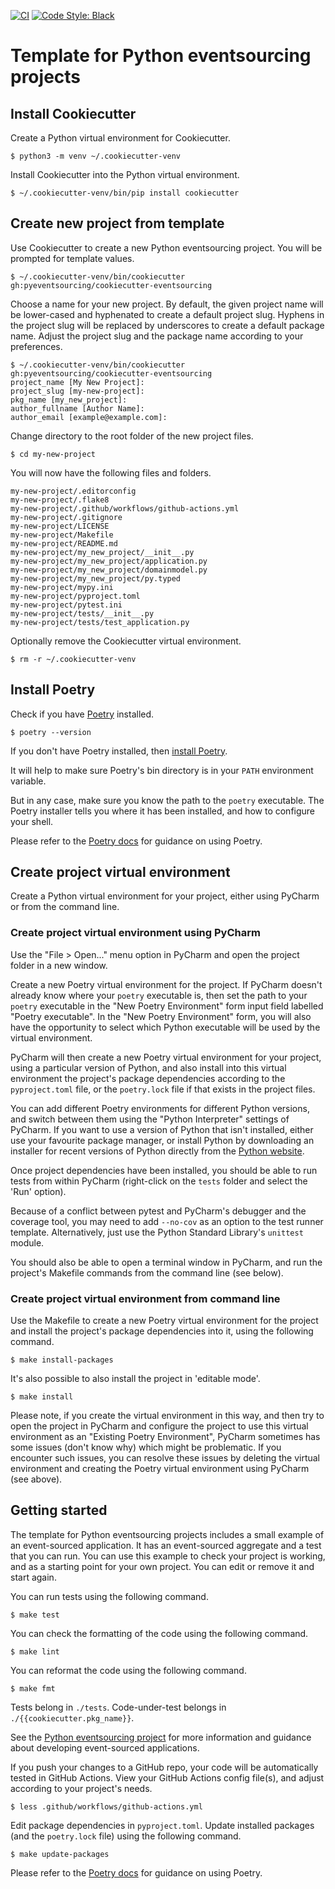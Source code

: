 [![CI](https://github.com/pyeventsourcing/cookiecutter-eventsourcing/actions/workflows/github-actions.yml/badge.svg)](https://github.com/pyeventsourcing/cookiecutter-eventsourcing/actions/workflows/github-actions.yml)
[![Code Style: Black](https://img.shields.io/badge/code%20style-black-000000.svg)](https://github.com/psf/black)

# Template for Python eventsourcing projects

## Install Cookiecutter

Create a Python virtual environment for Cookiecutter.

    $ python3 -m venv ~/.cookiecutter-venv

Install Cookiecutter into the Python virtual environment.

    $ ~/.cookiecutter-venv/bin/pip install cookiecutter

## Create new project from template

Use Cookiecutter to create a new Python eventsourcing project. You will be prompted for template values.

    $ ~/.cookiecutter-venv/bin/cookiecutter gh:pyeventsourcing/cookiecutter-eventsourcing

Choose a name for your new project. By default, the given project name will be lower-cased and hyphenated
to create a default project slug. Hyphens in the project slug will be replaced by underscores to create a
default package name. Adjust the project slug and the package name according to your preferences. 

    $ ~/.cookiecutter-venv/bin/cookiecutter gh:pyeventsourcing/cookiecutter-eventsourcing
    project_name [My New Project]:
    project_slug [my-new-project]:
    pkg_name [my_new_project]:
    author_fullname [Author Name]:
    author_email [example@example.com]:

Change directory to the root folder of the new project files.

    $ cd my-new-project

You will now have the following files and folders.

    my-new-project/.editorconfig
    my-new-project/.flake8
    my-new-project/.github/workflows/github-actions.yml
    my-new-project/.gitignore
    my-new-project/LICENSE
    my-new-project/Makefile
    my-new-project/README.md
    my-new-project/my_new_project/__init__.py
    my-new-project/my_new_project/application.py
    my-new-project/my_new_project/domainmodel.py
    my-new-project/my_new_project/py.typed
    my-new-project/mypy.ini
    my-new-project/pyproject.toml
    my-new-project/pytest.ini
    my-new-project/tests/__init__.py
    my-new-project/tests/test_application.py

Optionally remove the Cookiecutter virtual environment.

    $ rm -r ~/.cookiecutter-venv

## Install Poetry

Check if you have [Poetry](https://python-poetry.org) installed.

    $ poetry --version

If you don't have Poetry installed, then [install Poetry](https://python-poetry.org/docs/#installing-with-the-official-installer).

It will help to make sure Poetry's bin directory is in your `PATH` environment variable.

But in any case, make sure you know the path to the `poetry` executable. The Poetry
installer tells you where it has been installed, and how to configure your shell.

Please refer to the [Poetry docs](https://python-poetry.org/docs/) for guidance on
using Poetry.


## Create project virtual environment

Create a Python virtual environment for your project, either using PyCharm
or from the command line.

### Create project virtual environment using PyCharm

Use the "File > Open..." menu option in PyCharm and open the project folder in a new
window.

Create a new Poetry virtual environment for the project. If PyCharm doesn't already
know where your `poetry` executable is, then set the path to your `poetry` executable
in the "New Poetry Environment" form input field labelled "Poetry executable". In the
"New Poetry Environment" form, you will also have the opportunity to select which
Python executable will be used by the virtual environment.

PyCharm will then create a new Poetry virtual environment for your project, using
a particular version of Python, and also install into this virtual environment the
project's package dependencies according to the `pyproject.toml` file, or the
`poetry.lock` file if that exists in the project files.

You can add different Poetry environments for different Python versions, and switch
between them using the "Python Interpreter" settings of PyCharm. If you want to use
a version of Python that isn't installed, either use your favourite package manager,
or install Python by downloading an installer for recent versions of Python directly
from the [Python website](https://www.python.org/downloads/).

Once project dependencies have been installed, you should be able to run tests
from within PyCharm (right-click on the `tests` folder and select the 'Run' option).

Because of a conflict between pytest and PyCharm's debugger and the coverage tool,
you may need to add ``--no-cov`` as an option to the test runner template. Alternatively,
just use the Python Standard Library's ``unittest`` module.

You should also be able to open a terminal window in PyCharm, and run the project's
Makefile commands from the command line (see below).

### Create project virtual environment from command line

Use the Makefile to create a new Poetry virtual environment for the
project and install the project's package dependencies into it,
using the following command.

    $ make install-packages

It's also possible to also install the project in 'editable mode'.

    $ make install

Please note, if you create the virtual environment in this way, and then try to
open the project in PyCharm and configure the project to use this virtual
environment as an "Existing Poetry Environment", PyCharm sometimes has some
issues (don't know why) which might be problematic. If you encounter such
issues, you can resolve these issues by deleting the virtual environment
and creating the Poetry virtual environment using PyCharm (see above).

## Getting started

The template for Python eventsourcing projects includes a small example
of an event-sourced application. It has an event-sourced aggregate and a
test that you can run. You can use this example to check your project is
working, and as a starting point for your own project. You can edit or
remove it and start again.

You can run tests using the following command.

    $ make test

You can check the formatting of the code using the following command.

    $ make lint

You can reformat the code using the following command.

    $ make fmt

Tests belong in `./tests`. Code-under-test belongs in `./{{cookiecutter.pkg_name}}`.

See the [Python eventsourcing project](https://github.com/pyeventsourcing/eventsourcing)
for more information and guidance about developing event-sourced applications.

If you push your changes to a GitHub repo, your code will be automatically
tested in GitHub Actions. View your GitHub Actions config file(s), and
adjust according to your project's needs.

    $ less .github/workflows/github-actions.yml


Edit package dependencies in `pyproject.toml`. Update installed packages (and the
`poetry.lock` file) using the following command.

    $ make update-packages

Please refer to the [Poetry docs](https://python-poetry.org/docs/) for guidance on
using Poetry.

